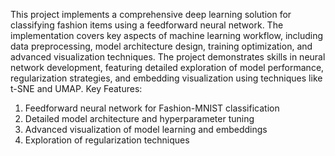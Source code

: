 This project implements a comprehensive deep learning solution for classifying fashion items using a feedforward neural network. The implementation covers key aspects of machine learning workflow, including data preprocessing, model architecture design, training optimization, and advanced visualization techniques. The project demonstrates skills in neural network development, featuring detailed exploration of model performance, regularization strategies, and embedding visualization using techniques like t-SNE and UMAP.
Key Features:
1. Feedforward neural network for Fashion-MNIST classification
2. Detailed model architecture and hyperparameter tuning
3. Advanced visualization of model learning and embeddings
4. Exploration of regularization techniques
